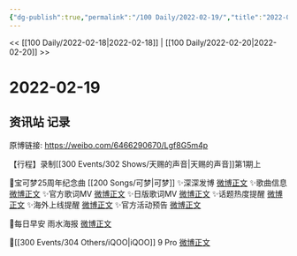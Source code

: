 ```yaml
---
{"dg-publish":true,"permalink":"/100 Daily/2022-02-19/","title":"2022-02-19","created":"2022-12-22T15:43:16.000+08:00","updated":"2023-04-11T14:46:34.815+08:00"}
---
```



<< [[100 Daily/2022-02-18\|2022-02-18]] | [[100 Daily/2022-02-20\|2022-02-20]] >>

# 2022-02-19

## 资讯站 记录

原博链接: https://weibo.com/6466290670/Lgf8G5m4p

【行程】录制[[300 Events/302 Shows/天赐的声音\|天赐的声音]]第1期上

🌟宝可梦25周年纪念曲 [[200 Songs/可梦\|可梦]]
✨深深发博 [微博正文](https://m.weibo.cn/6466290670/4738532848174938)
✨歌曲信息 [微博正文](https://m.weibo.cn/6466290670/4738377662072140)
✨官方歌词MV [微博正文](https://m.weibo.cn/6466290670/4738533175069044)
✨日版歌词MV [微博正文](https://m.weibo.cn/6466290670/4738614922316702)
✨话题热度提醒 [微博正文](https://m.weibo.cn/6466290670/4738554065850776)
✨海外上线提醒 [微博正文](https://m.weibo.cn/6466290670/4738580142884482)
✨官方活动预告 [微博正文](https://m.weibo.cn/6466290670/4738700255430501)

🌟每日早安 雨水海报 [微博正文](https://m.weibo.cn/6466290670/4738495475615351)

🌟[[300 Events/304 Others/iQOO\|iQOO]] 9 Pro [微博正文](https://m.weibo.cn/6466290670/4738541592249104)
